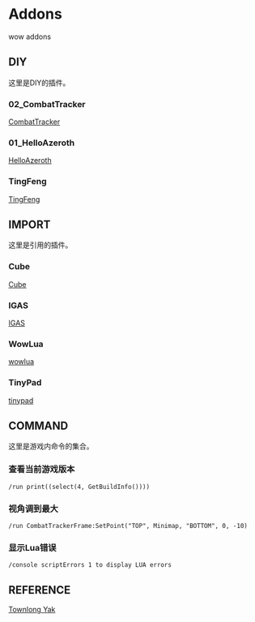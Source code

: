 # Addons
wow addons

## DIY

这里是DIY的插件。

### 02_CombatTracker

[CombatTracker](./02_CombatTracker)

### 01_HelloAzeroth

[HelloAzeroth](./01_HelloAzeroth)

### TingFeng

[TingFeng](./TingFeng)


## IMPORT

这里是引用的插件。

### Cube

[Cube](./Cube)

### IGAS

[IGAS](./IGAS)

### WowLua

[wowlua](./WowLua)

### TinyPad

[tinypad](./TinyPad)


## COMMAND

这里是游戏内命令的集合。

### 查看当前游戏版本
`/run print((select(4, GetBuildInfo())))`

### 视角调到最大
`/run CombatTrackerFrame:SetPoint("TOP", Minimap, "BOTTOM", 0, -10)`

### 显示Lua错误
`/console scriptErrors 1 to display LUA errors`


## REFERENCE

[Townlong Yak](https://www.townlong-yak.com/)
